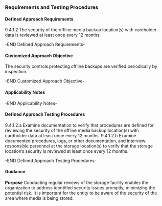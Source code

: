 ### Requirements and Testing Procedures

#### Defined Approach Requirements
9.4.1.2 The security of the offline media backup location(s) with cardholder data is reviewed at least once every 12 months.

-END Defined Approach Requirements- 
#### Customized Approach Objective
The security controls protecting offline backups are verified periodically by inspection.

-END Customized Approach Objective- 
#### Applicability Notes



-END Applicability Notes- 
#### Defined Approach Testing Procedures
9.4.1.2.a Examine documentation to verify that procedures are defined for reviewing the security of the offline media backup location(s) with cardholder data at least once every 12 months.
9.4.1.2.b Examine documented procedures, logs, or other documentation, and interview responsible personnel at the storage location(s) to verify that the storage location’s security is reviewed at least once every 12 months.

-END Defined Approach Testing Procedures- 
#### Guidance
**Purpose**
Conducting regular reviews of the storage facility enables the organization to address identified security issues promptly, minimizing the potential risk. It is important for the entity to be aware of the security of the area where media is being stored.